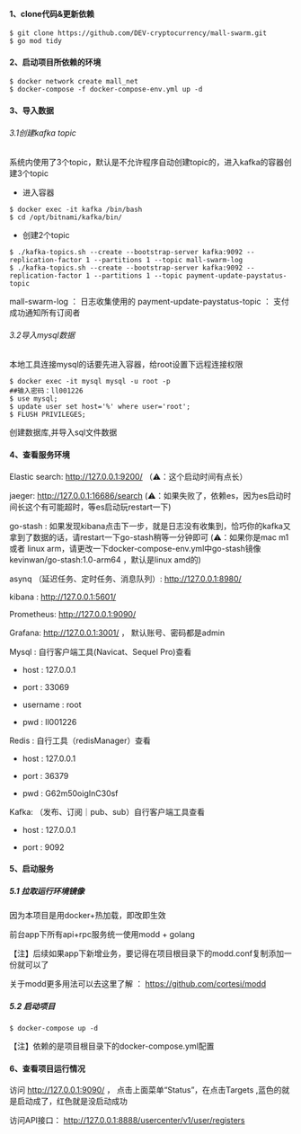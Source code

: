 #### 1、clone代码&更新依赖

```shell
$ git clone https://github.com/DEV-cryptocurrency/mall-swarm.git
$ go mod tidy
```

#### 2、启动项目所依赖的环境

```shell
$ docker network create mall_net
$ docker-compose -f docker-compose-env.yml up -d
```
#### 3、导入数据
###### 3.1创建kafka topic
系统内使用了3个topic，默认是不允许程序自动创建topic的，进入kafka的容器创建3个topic
* 进入容器

```shell
$ docker exec -it kafka /bin/bash
$ cd /opt/bitnami/kafka/bin/
```

* 创建2个topic
```shell
$ ./kafka-topics.sh --create --bootstrap-server kafka:9092 --replication-factor 1 --partitions 1 --topic mall-swarm-log
$ ./kafka-topics.sh --create --bootstrap-server kafka:9092 --replication-factor 1 --partitions 1 --topic payment-update-paystatus-topic

```

mall-swarm-log ： 日志收集使用的
payment-update-paystatus-topic ： 支付成功通知所有订阅者

###### 3.2导入mysql数据

本地工具连接mysql的话要先进入容器，给root设置下远程连接权限

```shell
$ docker exec -it mysql mysql -u root -p
##输入密码：ll001226
$ use mysql;
$ update user set host='%' where user='root';
$ FLUSH PRIVILEGES;
```
创建数据库,并导入sql文件数据

#### 4、查看服务环境

Elastic search: http://127.0.0.1:9200/ （⚠️：这个启动时间有点长）

jaeger: http://127.0.0.1:16686/search  (⚠️：如果失败了，依赖es，因为es启动时间长这个有可能超时，等es启动玩restart一下)

go-stash :  如果发现kibana点击下一步，就是日志没有收集到，恰巧你的kafka又拿到了数据的话，请restart一下go-stash稍等一分钟即可  (⚠️：如果你是mac m1或者 linux arm，请更改一下docker-compose-env.yml中go-stash镜像 kevinwan/go-stash:1.0-arm64 ，默认是linux amd的)

asynq （延迟任务、定时任务、消息队列）: http://127.0.0.1:8980/

kibana  : http://127.0.0.1:5601/

Prometheus: http://127.0.0.1:9090/

Grafana: http://127.0.0.1:3001/  ， 默认账号、密码都是admin

[//]: # (Akhq: http://127.0.0.1:9050/  ， 默认账号、密码都是admin)

Mysql :  自行客户端工具(Navicat、Sequel Pro)查看

- host : 127.0.0.1

- port : 33069

- username : root

- pwd : ll001226

Redis :  自行工具（redisManager）查看

- host : 127.0.0.1

- port : 36379

- pwd : G62m50oigInC30sf

Kafka:  （发布、订阅｜pub、sub）自行客户端工具查看

- host : 127.0.0.1

- port : 9092

#### 5、启动服务

##### 5.1 拉取运行环境镜像

因为本项目是用docker+热加载，即改即生效

前台app下所有api+rpc服务统一使用modd + golang

【注】后续如果app下新增业务，要记得在项目根目录下的modd.conf复制添加一份就可以了

 关于modd更多用法可以去这里了解 ： https://github.com/cortesi/modd

##### 5.2 启动项目

```shell
$ docker-compose up -d 
```

【注】依赖的是项目根目录下的docker-compose.yml配置

#### 6、查看项目运行情况

访问 http://127.0.0.1:9090/ ， 点击上面菜单“Status”，在点击Targets ,蓝色的就是启动成了，红色就是没启动成功

访问API接口：
http://127.0.0.1:8888/usercenter/v1/user/registers